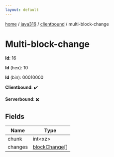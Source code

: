 ```yaml
---
layout: default
---
```


[home](/)  /  [java316](/protocol/java316)  /  [clientbound](/protocol/java316/clientbound)  /  multi-block-change

# Multi-block-change

**Id**: 16

**Id** (hex): 10

**Id** (bin): 00010000

**Clientbound**: ✔️

**Serverbound**: ✖️

## Fields

Name | Type
---|---
chunk | int&lt;xz&gt;
changes | [blockChange](/protocol/java316/types/block-change)[]

